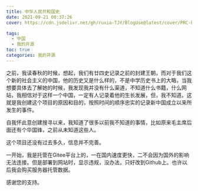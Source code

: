 ```yaml
---
title: 中华人民共和国史
date: 2021-09-21 00:37:26
cover: https://cdn.jsdelivr.net/gh/ruxia-TJY/BlogUse@latest/cover/PRC-history.png

tags: 
  - 中国
  - 我的开源
toc: true
categories: 我的开源
---
```


之前，我读春秋的时候，想起，我们有廿四史记录之前的封建王朝，而对于我们这个新的社会主义的中国，他的历史又是什么样的，不是中学历史书上的大略，当我想要具体去了解她的时候，我发现我并没有什么渠道，不知道什么书籍，什么网站，我相信对于这样一个中国，一定有人记录着他的生长发展，但，我不知道。这就是我创建这个项目的原因和目的，按照时间的顺序忠实的记录新中国成立以来所发生的事件。

自我怀此意创建搜寻以来，我知道了很多以前我不知道的事情，比如原来毛主席后面还有个华国锋，之前从未知道这些人。

这个项目还没有过去多久，信息并不完善。

一开始，我是托管在Gitee平台上的，一在国内速度更快，二不会因为国外的影响无法连接。但是部署到网站时，显示违规，没办法，只好改到Github上。也许以后我会购买服务器托管数据。

感谢您的支持。